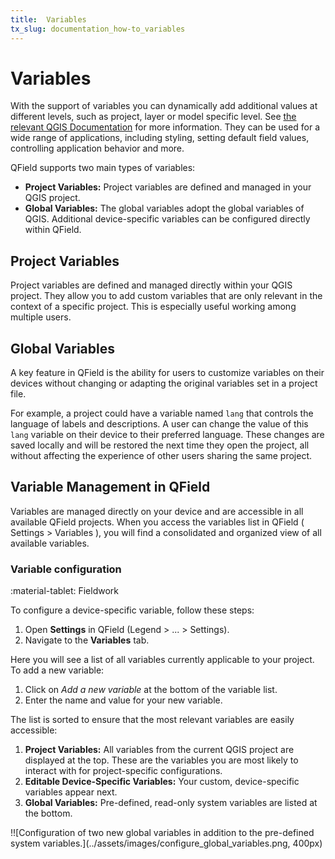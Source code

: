```yaml
---
title:  Variables
tx_slug: documentation_how-to_variables
---
```


# Variables

With the support of variables you can dynamically add additional values at different levels, such as project, layer or model specific level.
See [the relevant QGIS Documentation](https://docs.qgis.org/3.40/en/docs/user_manual/introduction/general_tools.html#storing-values-in-variables) for more information.
They can be used for a wide range of applications, including styling, setting default field values, controlling application behavior and more.

QField supports two main types of variables:

- **Project Variables:** Project variables are defined and managed in your QGIS project.
- **Global Variables:** The global variables adopt the global variables of QGIS. Additional device-specific variables can be configured directly within QField.

## Project Variables

Project variables are defined and managed directly within your QGIS project.
They allow you to add custom variables that are only relevant in the context of a specific project.
This is especially useful working among multiple users.

## Global Variables

A key feature in QField is the ability for users to customize variables on their devices without changing or adapting the original variables set in a project file.

For example, a project could have a variable named `lang` that controls the language of labels and descriptions.
A user can change the value of this `lang` variable on their device to their preferred language.
These changes are saved locally and will be restored the next time they open the project, all without affecting the experience of other users sharing the same project.

## Variable Management in QField

Variables are managed directly on your device and are accessible in all available QField projects.
When you access the variables list in QField ( Settings > Variables ), you will find a consolidated and organized view of all available variables.

### Variable configuration

:material-tablet: Fieldwork

To configure a device-specific variable, follow these steps:

1. Open **Settings** in QField (Legend > ... > Settings).
2. Navigate to the **Variables** tab.

Here you will see a list of all variables currently applicable to your project.
To add a new variable:

1. Click on *Add a new variable* at the bottom of the variable list.
2. Enter the name and value for your new variable.

The list is sorted to ensure that the most relevant variables are easily accessible:

1. **Project Variables:** All variables from the current QGIS project are displayed at the top.
These are the variables you are most likely to interact with for project-specific configurations.
2. **Editable Device-Specific Variables:** Your custom, device-specific variables appear next.
3. **Global Variables:** Pre-defined, read-only system variables are listed at the bottom.

!![Configuration of two new global variables in addition to the
pre-defined system
variables.](../assets/images/configure_global_variables.png, 400px)
